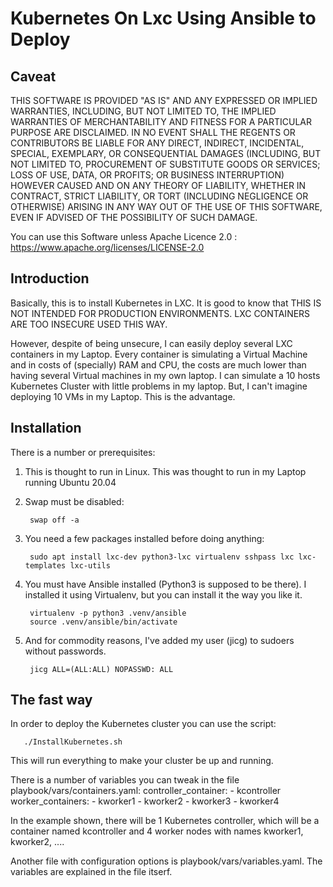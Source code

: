# Kubernetes On Lxc Using Ansible to Deploy

## Caveat
THIS SOFTWARE IS PROVIDED "AS IS" AND ANY EXPRESSED OR IMPLIED WARRANTIES, INCLUDING, BUT NOT LIMITED TO, THE IMPLIED WARRANTIES OF MERCHANTABILITY AND FITNESS FOR A PARTICULAR PURPOSE ARE DISCLAIMED. IN NO EVENT SHALL THE REGENTS OR CONTRIBUTORS BE LIABLE FOR ANY DIRECT, INDIRECT, INCIDENTAL, SPECIAL, EXEMPLARY, OR CONSEQUENTIAL DAMAGES (INCLUDING, BUT NOT LIMITED TO, PROCUREMENT OF SUBSTITUTE GOODS OR SERVICES; LOSS OF USE, DATA, OR PROFITS; OR BUSINESS INTERRUPTION)
HOWEVER CAUSED AND ON ANY THEORY OF LIABILITY, WHETHER IN CONTRACT, STRICT LIABILITY, OR TORT (INCLUDING NEGLIGENCE OR OTHERWISE) ARISING IN ANY WAY OUT OF THE USE OF THIS SOFTWARE, EVEN IF ADVISED OF THE POSSIBILITY OF SUCH DAMAGE.

You can use this Software unless Apache Licence 2.0 : https://www.apache.org/licenses/LICENSE-2.0

## Introduction
Basically, this is to install Kubernetes in LXC. It is good to know that THIS IS NOT INTENDED FOR PRODUCTION ENVIRONMENTS. LXC CONTAINERS ARE TOO INSECURE USED THIS WAY.

However, despite of being unsecure, I can easily deploy several LXC containers in my Laptop. Every container is simulating a Virtual Machine and in costs of (specially) RAM and CPU, the costs are much lower than having several Virtual machines in my own laptop. I can simulate a 10 hosts Kubernetes Cluster with little problems in my laptop. But, I can't imagine deploying 10 VMs in my Laptop. This is the advantage.

## Installation

There is a number or prerequisites:

1. This is thought to run in Linux. This was thought to run in my Laptop running Ubuntu 20.04
2. Swap must be disabled:

        swap off -a
    
3. You need a few packages installed before doing anything:

        sudo apt install lxc-dev python3-lxc virtualenv sshpass lxc lxc-templates lxc-utils
        
4. You must have Ansible installed (Python3 is supposed to be there). I installed it using Virtualenv, but you can install it the way you like it.

        virtualenv -p python3 .venv/ansible
        source .venv/ansible/bin/activate

5. And for commodity reasons, I've added my user (jicg) to sudoers without passwords.

        jicg ALL=(ALL:ALL) NOPASSWD: ALL

## The fast way
In order to deploy the Kubernetes cluster you can use the script:

       ./InstallKubernetes.sh
       
This will run everything to make your cluster be up and running.

There is a number of variables you can tweak in the file playbook/vars/containers.yaml:
        controller_container:
          - kcontroller
        worker_containers:
          - kworker1
          - kworker2
          - kworker3
          - kworker4

In the example shown, there will be 1 Kubernetes controller, which will be a container named kcontroller and 4 worker nodes with names kworker1, kworker2, ....

Another file with configuration options is playbook/vars/variables.yaml. The variables are explained in the file itserf.